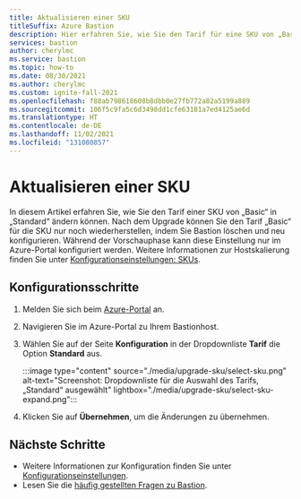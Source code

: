 ```yaml
---
title: Aktualisieren einer SKU
titleSuffix: Azure Bastion
description: Hier erfahren Sie, wie Sie den Tarif für eine SKU von „Basic“ in „Standard“ ändern.
services: bastion
author: cherylmc
ms.service: bastion
ms.topic: how-to
ms.date: 08/30/2021
ms.author: cherylmc
ms.custom: ignite-fall-2021
ms.openlocfilehash: f88ab798618608b8dbb0e27fb772a82a5199a889
ms.sourcegitcommit: 106f5c9fa5c6d3498dd1cfe63181a7ed4125ae6d
ms.translationtype: HT
ms.contentlocale: de-DE
ms.lasthandoff: 11/02/2021
ms.locfileid: "131080857"
---
```

# <a name="upgrade-a-sku"></a>Aktualisieren einer SKU

In diesem Artikel erfahren Sie, wie Sie den Tarif einer SKU von „Basic“ in „Standard“ ändern können. Nach dem Upgrade können Sie den Tarif „Basic“ für die SKU nur noch wiederherstellen, indem Sie Bastion löschen und neu konfigurieren. Während der Vorschauphase kann diese Einstellung nur im Azure-Portal konfiguriert werden. Weitere Informationen zur Hostskalierung finden Sie unter [Konfigurationseinstellungen: SKUs](configuration-settings.md#skus). 

## <a name="configuration-steps"></a>Konfigurationsschritte

1. Melden Sie sich beim [Azure-Portal](https://ms.portal.azure.com) an.
1. Navigieren Sie im Azure-Portal zu Ihrem Bastionhost.
1. Wählen Sie auf der Seite **Konfiguration** in der Dropdownliste **Tarif** die Option **Standard** aus.

   :::image type="content" source="./media/upgrade-sku/select-sku.png" alt-text="Screenshot: Dropdownliste für die Auswahl des Tarifs, „Standard“ ausgewählt" lightbox="./media/upgrade-sku/select-sku-expand.png":::

1. Klicken Sie auf **Übernehmen**, um die Änderungen zu übernehmen.

## <a name="next-steps"></a>Nächste Schritte

* Weitere Informationen zur Konfiguration finden Sie unter [Konfigurationseinstellungen](configuration-settings.md).
* Lesen Sie die [häufig gestellten Fragen zu Bastion](bastion-faq.md).
